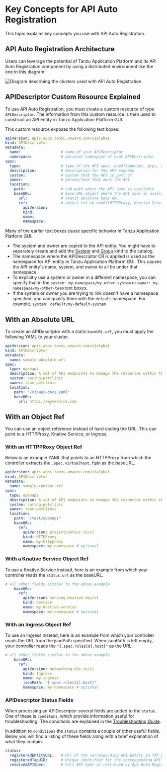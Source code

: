 # Key Concepts for API Auto Registration

This topic explains key concepts you use with API Auto Registration.

## <a id='architecture'></a>API Auto Registration Architecture

Users can leverage the potential of Tanzu Application Platform and its API Auto Registration component by using a distributed environment like the one in this diagram:

![Diagram describing the clusters used with API Auto Registration.](./images/arch.png)

## <a id='api-descriptor'></a>APIDescriptor Custom Resource Explained

To use API Auto Registration, you must create a custom resource of type `APIDescriptor`.
The information from this custom resource is then used to construct an API entity in Tanzu Application Platform GUI.

This custom resource exposes the following text boxes:

```yaml
apiVersion: apis.apps.tanzu.vmware.com/v1alpha1
kind: APIDescriptor
metadata:
  name:                  # name of your APIDescriptor
  namespace:             # optional namespace of your APIDescriptor
spec:
  type:                  # type of the API spec. oneOf(openapi, grpc, asyncapi, graphql)
  description:           # description for the API exposed
  system:                # system that the API is part of
  owner:                 # person/team that owns the API
  location:
    path:                # sub-path where the API spec is available
    baseURL:             # base URL object where the API spec is available. oneOf(url, ref)
      url:               # static absolute base URL
      ref:               # object ref to oneOf(HTTPProxy, Knative Service, Ingress)
        apiVersion:
        kind:
        name:
        namespace:
```

Many of the earlier text boxes cause specific behavior in Tanzu Application Platform GUI.

- The system and owner are copied to the API entity. You might have to separately create and add the [System](https://backstage.io/docs/features/software-catalog/descriptor-format#kind-system) and [Group](https://backstage.io/docs/features/software-catalog/descriptor-format#kind-group) kind to the catalog.
- The namespace where the APIDescriptor CR is applied is used as the namespace for API entity in Tanzu Application Platform GUI. This causes the API entity's name, system, and owner to all be under that namespace.
- To explicitly use a system or owner in a different namespace, you can specify that in the `system: my-namespace/my-other-system` or `owner: my-namespace/my-other-team` text boxes.
- If the system or owner you are trying to link doesn't have a namespace specified, you can qualify them with the `default` namespace. For example, `system: default/my-default-system`

## <a id='absolute-url'></a>With an Absolute URL

To create an APIDescriptor with a static `baseURL.url`, you must apply the following YAML to your cluster.

```yaml
apiVersion: apis.apps.tanzu.vmware.com/v1alpha1
kind: APIDescriptor
metadata:
  name: sample-absolute-url
spec:
  type: openapi
  description: A set of API endpoints to manage the resources within the petclinic app.
  system: spring-petclinic
  owner: team-petclinic
  location:
    path: "/v3/api-docs.yaml"
    baseURL:
      url: https://myservice.com
```

## <a id='with-ref'></a>With an Object Ref

You can use an object reference instead of hard coding the URL. This can point to a HTTPProxy, Knative Service, or Ingress.

### <a id='with-httpproxy-ref'></a>With an HTTPPRoxy Object Ref

Below is an example YAML that points to an HTTPProxy from which the controller extracts the `.spec.virtualhost.fqdn` as the baseURL.

```yaml
apiVersion: apis.apps.tanzu.vmware.com/v1alpha1
kind: APIDescriptor
metadata:
  name: sample-contour-ref
spec:
  type: openapi
  description: A set of API endpoints to manage the resources within the petclinic app.
  system: spring-petclinic
  owner: team-petclinic
  location:
    path: "/test/openapi"
    baseURL:
      ref:
        apiVersion: projectcontour.io/v1
        kind: HTTPProxy
        name: my-httpproxy
        namespace: my-namespace # optional
```

### <a id='with-knative-ref'></a>With a Knative Service Object Ref

To use a Knative Service instead, here is an example from which your controller reads the `status.url` as the baseURL.

```yaml
# all other fields similar to the above example
    baseURL:
      ref:
        apiVersion: serving.knative.dev/v1
        kind: Service
        name: my-knative-service
        namespace: my-namespace # optional
```

### <a id='with-ingress-ref'></a>With an Ingress Object Ref

To use an Ingress instead, here is an example from which your controller reads the URL from the jsonPath specified. When jsonPath is left empty, your controller reads the `"{.spec.rules[0].host}"` as the URL.

```yaml
# all other fields similar to the above example
    baseURL:
      ref:
        apiVersion: networking.k8s.io/v1
        kind: Ingress
        name: my-ingress
        jsonPath: "{.spec.rules[1].host}"
        namespace: my-namespace # optional
```

### <a id='status-fields'></a>APIDescriptor Status Fields

When processing an APIDescriptor several fields are added to the `status`. One of these is `conditons`, which provide information useful for troubleshooting. The conditions are explained in the [Troubleshooting Guide](../api-auto-registration/troubleshooting.hbs.md).

In addition to `conditions` the `status` contains a couple of other useful fields. Below you will find a listing of these fields along with a brief explanation of what they contain.

```yaml
status:
  registeredEntityURL:   # Url of the corresponding API Entity in TAP GUI
  registeredTapUID:      # Unique identifier for the corresponding API Entity in TAP GUI
  resolvedAPISpec:       # Full API Spec as retrieved by Api Auto Registration
```
